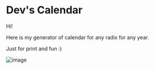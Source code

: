 # Dev's Calendar
Hi!

Here is my generator of calendar for any radix for any year.

Just for print and fun :)

![image](https://github.com/tyreu/DevCalendar/assets/23247367/48a56233-86c8-4e0e-9267-224865a31617)
